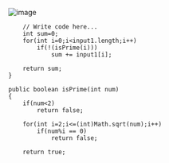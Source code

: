 ![image](https://user-images.githubusercontent.com/56172886/178421967-36f7aead-809a-4001-95ce-54188ef3967c.png)

		// Write code here...
		int sum=0;
		for(int i=0;i<input1.length;i++)
			if(!(isPrime(i)))
				sum += input1[i];

		return sum;
	}

	public boolean isPrime(int num)
	{
		if(num<2)
			return false;

		for(int i=2;i<=(int)Math.sqrt(num);i++)
			if(num%i == 0)
				return false;
			
		return true;
